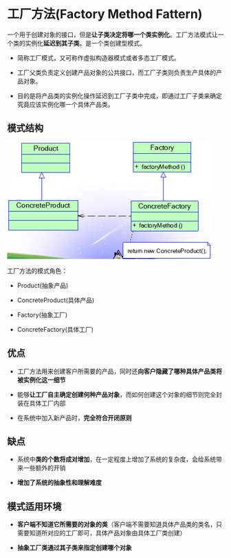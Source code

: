 # 工厂方法(Factory Method Fattern)

一个用于创建对象的接口，但是**让子类决定将哪一个类实例化**。工厂方法模式让一个类的实例化**延迟到其子类**。是一个类创建型模式。

- 简称工厂模式，又可称作虚拟构造器模式或者多态工厂模式。

- 工厂父类负责定义创建产品对象的公共接口，而工厂子类则负责生产具体的产品对象。

- 目的是将产品类的实例化操作延迟到工厂子类中完成，即通过工厂子类来确定究竟应该实例化哪一个具体产品类。

## 模式结构
![img](img/FactoryMethodPattern.jpg)

工厂方法的模式角色：

- Product(抽象产品)

- ConcreteProduct(具体产品)

- Factory(抽象工厂)

- ConcreteFactory(具体工厂)

## 优点

- 工厂方法用来创建客户所需要的产品，同时还**向客户隐藏了哪种具体产品类将被实例化这一细节**

- 能够**让工厂自主确定创建何种产品对象**，而如何创建这个对象的细节则完全封装在具体工厂内部

- 在系统中加入新产品时，**完全符合开闭原则**

## 缺点

- 系统中**类的个数将成对增加**，在一定程度上增加了系统的复杂度，会给系统带来一些额外的开销

- **增加了系统的抽象性和理解难度**

## 模式适用环境

- **客户端不知道它所需要的对象的类**（客户端不需要知道具体产品类的类名，只需要知道所对应的工厂即可，具体产品对象由具体工厂类创建）

- **抽象工厂类通过其子类来指定创建哪个对象**

